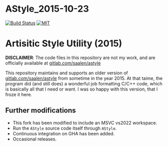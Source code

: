 AStyle_2015-10-23
==================

<p align="left">
    <a href="https://github.com/ckormanyos/AStyle_2015-10-23/actions">
        <img src="https://github.com/ckormanyos/AStyle_2015-10-23/actions/workflows/astyle.yml/badge.svg" alt="Build Status"></a>
    <a href="https://github.com/ckormanyos/AStyle_2015-10-23/blob/main/LICENSE">
        <img src="https://img.shields.io/badge/license-MIT-blue.svg" alt="MIT"></a>
</p>

# Artisitic Style Utility (2015)

__DISCLAIMER__: The code files in this repository are not my work,
and are officially available at
[gitlab.com/saalen/astyle](https://gitlab.com/saalen/astyle)

This repository maintains and supports an older version of
[gitlab.com/saalen/astyle](https://gitlab.com/saalen/astyle)
from sometime in the year 2015. At that taime, the program
did (and still does) a wonderful job formatting
C/C++ code, which is basically all that I need or want.
I was so happy with this version, that I froze it here.

## Further modifications

  - This fork has been modified to include an MSVC vs2022 workspace.
  - Run the `AStyle` source code itself through `AStyle`.
  - Continuous integration on GHA has been added.
  - Occasional releases.
